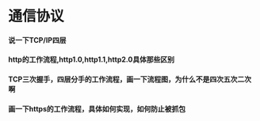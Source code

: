 # 通信协议

#### 说一下TCP/IP四层
#### http的工作流程,http1.0,http1.1,http2.0具体那些区别
#### TCP三次握手，四层分手的工作流程，画一下流程图，为什么不是四次五次二次啊
#### 画一下https的工作流程，具体如何实现，如何防止被抓包